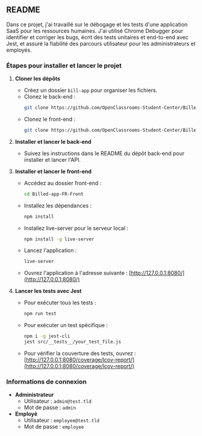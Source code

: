 ## README

Dans ce projet, j'ai travaillé sur le débogage et les tests d'une application SaaS pour les ressources humaines. J'ai utilisé Chrome Debugger pour identifier et corriger les bugs, écrit des tests unitaires et end-to-end avec Jest, et assuré la fiabilité des parcours utilisateur pour les administrateurs et employés. 

### Étapes pour installer et lancer le projet

1. **Cloner les dépôts**  
   - Créez un dossier `bill-app` pour organiser les fichiers.  
   - Clonez le back-end :  
     ```bash
     git clone https://github.com/OpenClassrooms-Student-Center/Billed-app-FR-Back.git
     ```
   - Clonez le front-end :  
     ```bash
     git clone https://github.com/OpenClassrooms-Student-Center/Billed-app-FR-Front.git
     ```

2. **Installer et lancer le back-end**  
   - Suivez les instructions dans le README du dépôt back-end pour installer et lancer l'API.

3. **Installer et lancer le front-end**  
   - Accédez au dossier front-end :  
     ```bash
     cd Billed-app-FR-Front
     ```
   - Installez les dépendances :  
     ```bash
     npm install
     ```
   - Installez live-server pour le serveur local :  
     ```bash
     npm install -g live-server
     ```
   - Lancez l'application :  
     ```bash
     live-server
     ```
   - Ouvrez l'application à l'adresse suivante : [http://127.0.0.1:8080/](http://127.0.0.1:8080/)

4. **Lancer les tests avec Jest**  
   - Pour exécuter tous les tests :  
     ```bash
     npm run test
     ```
   - Pour exécuter un test spécifique :  
     ```bash
     npm i -g jest-cli
     jest src/__tests__/your_test_file.js
     ```
   - Pour vérifier la couverture des tests, ouvrez : [http://127.0.0.1:8080/coverage/lcov-report/](http://127.0.0.1:8080/coverage/lcov-report/)

### Informations de connexion

- **Administrateur**  
  - Utilisateur : `admin@test.tld`  
  - Mot de passe : `admin`  
- **Employé**  
  - Utilisateur : `employee@test.tld`  
  - Mot de passe : `employee`
